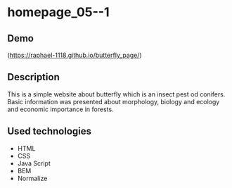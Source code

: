 # homepage_05--1

## Demo
(https://raphael-1118.github.io/butterfly_page/)

## Description
This is a simple website about butterfly which is an insect pest od conifers. Basic information was presented about morphology, biology and ecology and economic importance in forests.  

## Used technologies
- HTML
- CSS
- Java Script
- BEM
- Normalize
